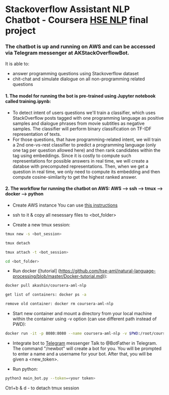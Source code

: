 # Stackoverflow Assistant NLP Chatbot - Coursera [HSE NLP](https://www.coursera.org/learn/language-processing) final project
### The chatbot is up and running on AWS and can be accessed via Telegram messenger at AKStackOverflowBot. 

It is able to:
- answer programming questions using Stackoverflow dataset 
- chit-chat and simulate dialogue on all non-programming related questions

#### 1. The model for running the bot is pre-trained using Jupyter notebook called training.ipynb:
- To detect intent of users questions we'll train a classifier, which uses StackOverflow posts tagged with one programming language as positive samples and
dialogue phrases from movie subtitles as negative samples. The classifier will perform binary classification on TF-IDF representation of texts.
- For those questions, that have programming-related intent, we will train a 2nd one-vs-rest classifier to predict a programming language 
(only one tag per question allowed here) and then rank candidates within the tag using embeddings. Since it is costly to compute such representations for possible
answers in real time, we will create a databse with precomputed representations. Then, when we get a question in real time, we only need to compute its embedding and then
compute cosine-similarity to get the highest ranked answer.

#### 2. The workflow for running the chatbot on AWS: AWS --> ssh --> tmux --> docker --> python

- Create AWS instance
You can use [this instructions](https://github.com/hse-aml/natural-language-processing/blob/master/AWS-tutorial.md) 

- ssh to it & copy all nesessary files to <bot_folder>

- Create a new tmux session:
```sh
tmux new -s <bot_session>
```
```sh
tmux detach
```
```sh
tmux attach -t <bot_session>
```
```sh
cd <bot_folder>
```

- Run docker ([tutorial] (https://github.com/hse-aml/natural-language-processing/blob/master/Docker-tutorial.md)):
```sh
docker pull akashin/coursera-aml-nlp
```
```sh
get list of containers: docker ps -a
```
```sh
remove old container: docker rm coursera-aml-nlp
```
- Start new container and mount a directory from your local machine within the container using -v option (can use different path instead of PWD):
```sh
docker run -it -p 8080:8080 --name coursera-aml-nlp -v $PWD:/root/coursera akashin/coursera-aml-nlp
```

- Integrate bot to [Telegram](https://telegram.org) messenger
Talk to @BotFather in Telegram. The command "/newbot" will create a bot for you. You will be prompted to enter a name and a username for your bot. After that, you will be given a <new_token>.

- Run python:
```sh
python3 main_bot.py --token=<your token>
```
Ctrl+b & d - to detach tmux session